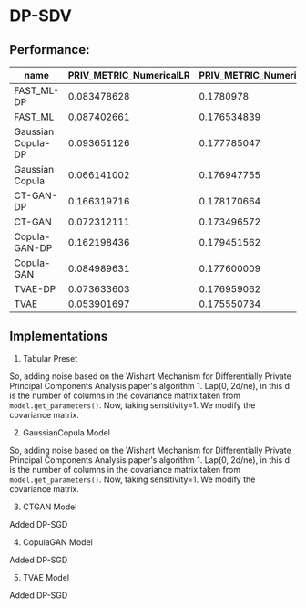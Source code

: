 # DP-SDV

## Performance:

|name              |PRIV_METRIC_NumericalLR|PRIV_METRIC_NumericalMLP|PRIV_METRIC_NumericalSVR|
|------------------|-----------------------|------------------------|------------------------|
|FAST_ML-DP        |0.083478628            |0.1780978               |0.071120968             |
|FAST_ML           |0.087402661            |0.176534839             |0.074326679             |
|Gaussian Copula-DP|0.093651126            |0.177785047             |0.189530896             |
|Gaussian Copula   |0.066141002            |0.176947755             |0.073740679             |
|CT-GAN-DP         |0.166319716            |0.178170664             |0.189561336             |
|CT-GAN            |0.072312111            |0.173496572             |0.078755983             |
|Copula-GAN-DP     |0.162198436            |0.179451562             |0.18955882              |
|Copula-GAN        |0.084989631            |0.177600009             |0.07810617              |
|TVAE-DP           |0.073633603            |0.176959062             |0.071933513             |
|TVAE              |0.053901697            |0.175550734             |0.075317994             |


## Implementations

1. Tabular Preset

So, adding noise based on the Wishart Mechanism for Differentially Private Principal Components Analysis paper's algorithm 1. Lap(0, 2d/ne), in this d is the number of columns in the covariance matrix taken from `model.get_parameters()`. Now, taking sensitivity=1. We modify the covariance matrix.

2. GaussianCopula Model

So, adding noise based on the Wishart Mechanism for Differentially Private Principal Components Analysis paper's algorithm 1. Lap(0, 2d/ne), in this d is the number of columns in the covariance matrix taken from `model.get_parameters()`. Now, taking sensitivity=1. We modify the covariance matrix.

3. CTGAN Model

Added DP-SGD

4. CopulaGAN Model

Added DP-SGD

5. TVAE Model

Added DP-SGD

